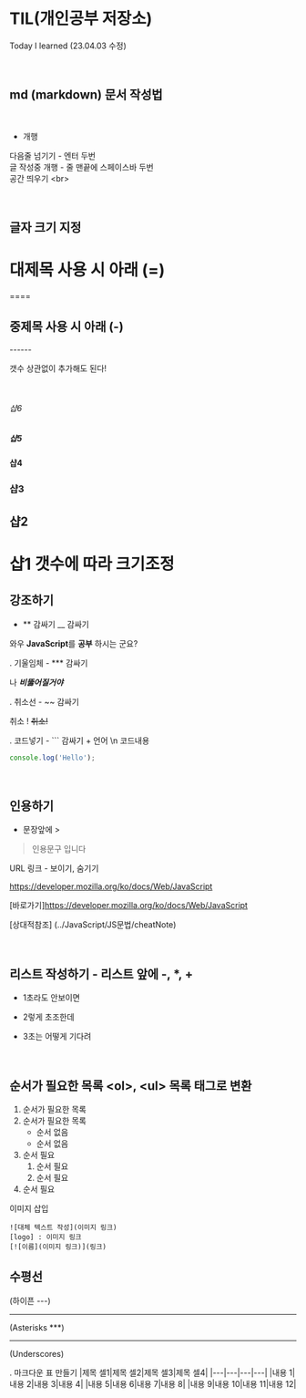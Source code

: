 TIL(개인공부 저장소)
====
Today I learned (23.04.03 수정)

<br>

md (markdown) 문서 작성법
--

<br>

- 개행

다음줄 넘기기 - 엔터 두번  
글 작성중 개행 - 줄 맨끝에 스페이스바 두번  
공간 띄우기 \<br>

<br>

글자 크기 지정
--

대제목 사용 시 아래 (=) 
===
\====

중제목 사용 시 아래 (-)
-
\------

갯수 상관없이 추가해도 된다!

<br>

###### 샵6
##### 샵5
#### 샵4
### 샵3
## 샵2 
# 샵1 갯수에 따라 크기조정


강조하기
-

- ** 감싸기  __ 감싸기

와우 **JavaScript**를 __공부__ 하시는 군요?

. 기울임체 - *** 감싸기

나 ***비뚫어질거야*** 

. 취소선 - ~~ 감싸기

취소 ! ~~취소!~~

. 코드넣기 -  ``` 감싸기 + 언어 \n 코드내용

```javascript
console.log('Hello');
```

<br>

인용하기
--


 - 문장앞에 >

> 인용문구 입니다

URL 링크 - 보이기, 숨기기

https://developer.mozilla.org/ko/docs/Web/JavaScript

[바로가기]https://developer.mozilla.org/ko/docs/Web/JavaScript

[상대적참조] (../JavaScript/JS문법/cheatNote)

<br>

리스트 작성하기 -  리스트 앞에 -, *, +
--

- 1초라도 안보이면
* 2렇게 초조한데
+ 3초는 어떻게 기다려

<br>

순서가 필요한 목록 \<ol>, \<ul> 목록 태그로 변환
--

1. 순서가 필요한 목록
1. 순서가 필요한 목록
    - 순서 없음
    - 순서 없음
1. 순서 필요
    1. 순서 필요
    1. 순서 필요
1. 순서 필요

이미지 삽입
```
![대체 텍스트 작성](이미지 링크)
[logo] : 이미지 링크
[![이름](이미지 링크)](링크)
```

수평선
---
(하이픈 ---)

***
(Asterisks ***)

___
(Underscores)

. 마크다운 표 만들기
|제목 셀1|제목 셀2|제목 셀3|제목 셀4|
|---|---|---|---|
|내용 1|내용 2|내용 3|내용 4|
|내용 5|내용 6|내용 7|내용 8|
|내용 9|내용 10|내용 11|내용 12|




